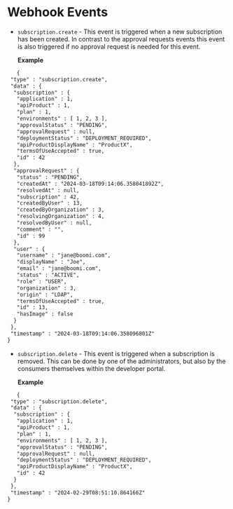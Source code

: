 # Webhook Events

<head>
  <meta name="guidename" content="API Management"/>
  <meta name="context" content="GUID-dda03c48-d11c-4de6-9fd3-df505c4b6746"/>
</head>


- `subscription.create` - This event is triggered when a new subscription has been created. In contrast to the approval requests events this event is also triggered if no approval request is needed for this event.

   **Example**

``` xml
   {
 "type" : "subscription.create",
 "data" : {
  "subscription" : {
   "application" : 1,
   "apiProduct" : 1,
   "plan" : 1,
   "environments" : [ 1, 2, 3 ],
   "approvalStatus" : "PENDING",
   "approvalRequest" : null,
   "deploymentStatus" : "DEPLOYMENT_REQUIRED",
   "apiProductDisplayName" : "ProductX",
   "termsOfUseAccepted" : true,
   "id" : 42
  },
  "approvalRequest" : {
   "status" : "PENDING",
   "createdAt" : "2024-03-18T09:14:06.358041892Z",
   "resolvedAt" : null,
   "subscription" : 42,
   "createdByUser" : 13,
   "createdByOrganization" : 3,
   "resolvingOrganization" : 4,
   "resolvedByUser" : null,
   "comment" : "",
   "id" : 99
  },
  "user" : {
   "username" : "jane@boomi.com",
   "displayName" : "Joe",
   "email" : "jane@boomi.com",
   "status" : "ACTIVE",
   "role" : "USER",
   "organization" : 3,
   "origin" : "LDAP",
   "termsOfUseAccepted" : true,
   "id" : 13,
   "hasImage" : false
  }
 },
 "timestamp" : "2024-03-18T09:14:06.358096801Z"
}
```

- `subscription.delete` - This event is triggered when a subscription is removed. This can be done by one of the administrators, but also by the consumers themselves within the developer portal.

   **Example**

``` xml
   {
 "type" : "subscription.delete",
 "data" : {
  "subscription" : {
   "application" : 1,
   "apiProduct" : 1,
   "plan" : 1,
   "environments" : [ 1, 2, 3 ],
   "approvalStatus" : "PENDING",
   "approvalRequest" : null,
   "deploymentStatus" : "DEPLOYMENT_REQUIRED",
   "apiProductDisplayName" : "ProductX",
   "id" : 42
  }
 },
 "timestamp" : "2024-02-29T08:51:10.864166Z"
}
```
    




